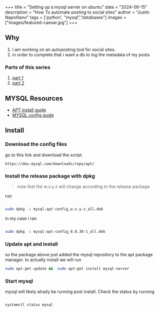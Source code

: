 +++
title =  "Setting up a mysql server on ubuntu"
date = "2024-06-15"
description = "How To automate posting to social sites"
author = "Justin Napolitano"
tags = ['python', "mysql","databases"]
images = ["images/featured-caesar.jpg"]
+++


## Why

1. I am working on an autoposting tool for social sites.
2. in order to complete that i want a db to log the metadata of my posts
   

### Parts of this series

1. [part 1](https://jnapolitano.com/en/posts/hugo-social-publisher/)
2. [part 2](https://jnapolitano.com/en/posts/python-rss-reader/)



## MYSQL Resources

* [APT install guide](https://dev.mysql.com/doc/mysql-apt-repo-quick-guide/en/)
* [MYSQL config guide](https://dev.mysql.com/doc/mysql-getting-started/en/#mysql-getting-started-installing)


## Install

### Download the config files

go to this link and download the script.

```https://dev.mysql.com/downloads/repo/apt/```

### Install the release package with dpkg

> note that the w.x.y.z will change according to the release package

run 

```bash

sudo dpkg -i mysql-apt-config_w.x.y-z_all.deb
```

in my case i ran 

```bash

sudo dpkg -i mysql-apt-config_0.8.30-1_all.deb 

```

### Update apt and install

so the package above just added the mysql repository to the apt package manager. to actually install we will run 

```bash
sudo apt-get update &&  sudo apt-get install mysql-server
```

### Start mysql

mysql will likely alrady be running post install. Check the status by running

```bash

systemctl status mysql

```

